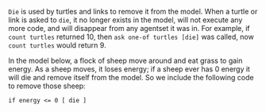 `Die` is used by turtles and links to remove it from the model. When a turtle or link is asked to `die`, it no longer exists in the model, will not execute any more code, and will disappear from any agentset it was in. For example, if `count turtles` returned 10, then `ask one-of turtles [die]` was called, now `count turtles` would return 9.



In the model below, a flock of sheep move around and eat grass to gain energy. As a sheep moves, it loses energy; if a sheep ever has 0 energy it will die and remove itself from the model. So we include the following code to remove those sheep:



``` if energy <= 0 [ die ] ```

